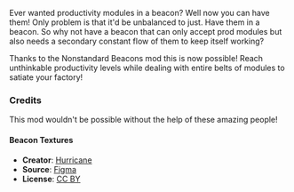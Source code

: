Ever wanted productivity modules in a beacon? Well now you can have them! 
Only problem is that it'd be unbalanced to just. Have them in a beacon.
So why not have a beacon that can only accept prod modules but also needs a secondary constant flow of them to keep itself working?

Thanks to the Nonstandard Beacons mod this is now possible! Reach unthinkable productivity levels while dealing with entire belts of modules to satiate your factory!

### Credits

This mod wouldn't be possible without the help of these amazing people!

#### Beacon Textures

- **Creator**: [Hurricane](https://mods.factorio.com/user/Hurricane046)
- **Source**: [Figma](https://shorturl.at/AFcDm)
- **License**: [CC BY](https://creativecommons.org/licenses/by/4.0/)